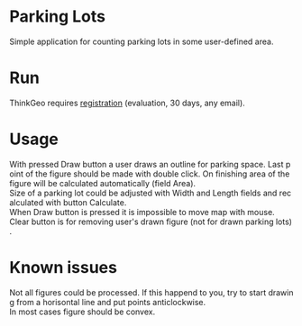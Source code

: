 ﻿# Parking Lots
Simple application for counting parking lots in some user-defined area.
# Run
ThinkGeo requires [registration](https://helpdesk.thinkgeo.com/register) (evaluation, 30 days, any email).
# Usage
With pressed Draw button a user draws an outline for parking space. Last point of the figure should be made with double click. On finishing area of the figure will be calculated automatically (field Area).
Size of a parking lot could be adjusted with Width and Length fields and recalculated with button Calculate.
When Draw button is pressed it is impossible to move map with mouse.
Clear button is for removing user's drawn figure (not for drawn parking lots).
# Known issues
Not all figures could be processed. If this happend to you, try to start drawing from a horisontal line and put points anticlockwise.
In most cases figure should be convex.
